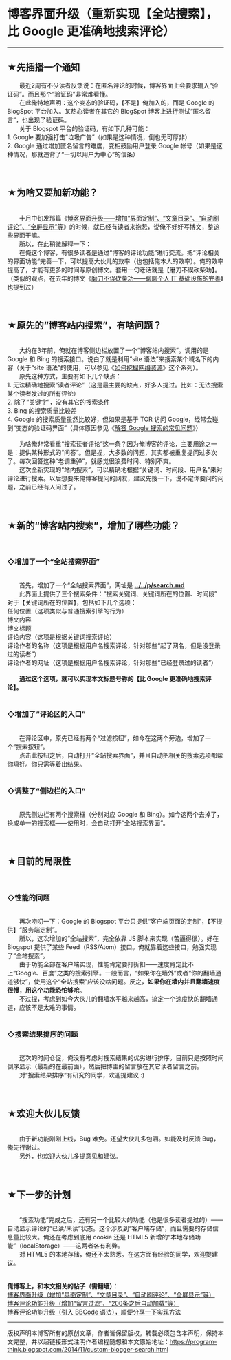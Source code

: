 # 博客界面升级（重新实现【全站搜索】，比 Google 更准确地搜索评论） 

-----

<div class="post-body entry-content">
<h2>★先插播一个通知</h2>　　最近2周有不少读者反馈说：在匿名评论的时候，博客界面上会要求输入“验证码”。而且那个“验证码”非常难看懂。<br/>
　　在此俺特地声明：这个变态的验证码，【不是】俺加入的，而是 Google 的 BlogSpot 平台加入。某热心读者在其它的 BlogSpot 博客上进行测试“匿名留言”，也出现了验证码。<br/>
　　关于 Blogspot 平台的验证码，有如下几种可能：<br/>
1. Google 要加强打击“垃圾广告”（如果是这种情况，倒也无可厚非）<br/>
2. Google 通过增加匿名留言的难度，变相鼓励用户登录 Google 帐号（如果是这种情况，那就违背了“一切以用户为中心”的信条）<br/>
<br/>
<br/>
<h2>★为啥又要加新功能？</h2><br/>
　　十月中旬发那篇《<a href="../../2014/10/custom-blogger-ui.md">博客界面升级——增加“界面定制”、“文章目录”、“自动刷评论”、“全屏显示”等</a>》的时候，就已经有读者来抱怨，说俺不好好写博文，整这些界面干嘛。<br/>
　　所以，在此稍微解释一下：<br/>
　　在俺这个博客，有很多读者是通过“博客的评论功能”进行交流。把“评论相关的界面功能”完善一下，可以提高大伙儿的效率（也包括俺本人的效率）。俺的效率提高了，才能有更多的时间写原创博文。套用一句老话就是【磨刀不误砍柴功】。（类似的观点，在去年的博文《<a href="../../2013/10/personal-it-infrastructure.md">磨刀不误砍柴功——聊聊个人 IT 基础设施的完善</a>》也提到过）<br/>
<a name="more"></a><br/>
<br/>
<h2>★原先的“博客站内搜索”，有啥问题？</h2><br/>
　　大约在3年前，俺就在博客侧边栏放置了一个“博客站内搜索”。调用的是 Google 和 Bing 的搜索接口。说白了就是利用“site 语法”来搜索某个域名下的内容（关于“site 语法”的使用，可以参见《<a href="../../2013/03/internet-resource-discovery-0.md">如何挖掘网络资源</a>》这个系列）。<br/>
　　原先这种方式，主要有如下几个缺点：<br/>
1. 无法精确地搜索“读者评论”（这是最主要的缺点，好多人提过。比如：无法搜索某个读者发过的所有评论）<br/>
2. 除了“关键字”，没有其它的搜索条件<br/>
3. Bing 的搜索质量比较差<br/>
4. Google 的搜索质量虽然比较好，但如果是基于 TOR 访问 Google，经常会碰到“变态的验证码界面”（具体原因参见《<a href="../../2013/03/internet-resource-discovery-3.md">解答 Google 搜索的常见问题</a>》）<br/>
<br/>
　　为啥俺非常看重“搜索读者评论”这一条？因为俺博客的评论，主要用途之一是：提供某种形式的“问答”。但是捏，大多数的问题，其实都被重复提问过多次了。每次回答这种“老调重弹”，就感觉很浪费时间、特别不爽。<br/>
　　这次全新实现的“站内搜索”，可以精确地根据“关键词、时间段、用户名”来对评论进行搜索。以后想要来俺博客提问的网友，建议先搜一下，说不定你要问的问题，之前已经有人问过了。<br/>
<br/>
<br/>
<h2>★新的“博客站内搜索”，增加了哪些功能？</h2><br/>
<h3>◇增加了一个“全站搜索界面”</h3><br/>
　　首先，增加了一个“全站搜索界面”，网址是  <b><a href="../../p/search.md">../../p/search.md</a></b><br/>
　　此界面上提供了三个搜索条件：“搜索关键词、关键词所在的位置、时间段”<br/>
对于【关键词所在的位置】，包括如下几个选项：<br/>
任何位置（这项类似与普通搜索引擎的行为）<br/>
博文内容<br/>
博文标题<br/>
评论内容（这项是根据关键词搜索评论）<br/>
评论作者的名称（这项是根据用户名搜索评论，针对那些“起了网名，但是没登录过的读者”）<br/>
评论作者的网址（这项是根据用户名搜索评论，针对那些“已经登录过的读者”）<br/>
<br/>
　　<b>通过这个选项，就可以实现本文标题号称的【比 Google 更准确地搜索评论】。</b><br/>
<br/>
<h3>◇增加了“评论区的入口”</h3><br/>
　　在评论区中，原先已经有两个“过滤按钮”，如今在这两个旁边，增加了一个“搜索按钮”。<br/>
　　点击此按钮之后，自动打开“全站搜索界面”，并且自动把相关的搜索选项都帮你填好。你只需等着出结果。<br/>
<br/>
<h3>◇调整了“侧边栏的入口”</h3><br/>
　　原先侧边栏有两个搜索框（分别对应 Google 和 Bing）。如今这两个去掉了，换成单一的搜索框——使用时，会自动打开“全站搜索界面”。<br/>
<br/>
<br/>
<h2>★目前的局限性</h2><br/>
<h3>◇性能的问题</h3><br/>
　　再次唠叨一下：Google 的 Blogspot 平台只提供“客户端页面的定制”，【不提供】“服务端定制”。<br/>
　　所以，这次增加的“全站搜索”，完全依靠 JS 脚本来实现（苦逼得很）。好在 Blogspot 提供了某些 Feed（RSS/Atom）接口。俺就靠着这些接口，勉强实现了“全站搜索”。<br/>
　　由于功能全部在客户端实现，性能肯定要打折扣——速度肯定比不上“Google、百度”之类的搜索引擎。一般而言，“如果你在墙外”或者“你的翻墙通道够快”，使用这个“全站搜索”应该没啥问题。反之，<b>如果你在墙内并且翻墙速度很慢，用这个功能恐怕够呛</b>。<br/>
　　不过捏，考虑到如今大伙儿的翻墙水平越来越高，搞定一个速度快的翻墙通道，应该不是太难的事情。<br/>
<br/>
<h3>◇搜索结果排序的问题</h3><br/>
　　这次的时间仓促，俺没有考虑对搜索结果的优劣进行排序。目前只是按照时间倒序显示（最新的在最前面），然后把博主的留言放在其它读者留言之前。<br/>
　　对“搜索结果排序”有研究的同学，欢迎提建议 :)<br/>
<br/>
<br/>
<h2>★欢迎大伙儿反馈</h2><br/>
　　由于新功能刚刚上线，Bug 难免。还望大伙儿多包涵。如能及时反馈 Bug，俺先行谢过。<br/>
　　另外，也欢迎大伙儿多提意见和建议。<br/>
<br/>
<br/>
<h2>★下一步的计划</h2><br/>
　　“搜索功能”完成之后，还有另一个比较大的功能（也是很多读者提过的）——自动显示评论的“已读/未读”状态。这个涉及到“客户端存储”，而且需要的存储信息量比较大。俺还在考虑到底用 cookie 还是 HTML5 新增的“本地存储功能”（localStorage）——这两者各有利弊。<br/>
　　对 HTML5 的本地存储，俺还不太熟悉。在这方面有经验的同学，欢迎提建议。<br/>
<br/>
<br/>
<b>俺博客上，和本文相关的帖子（需翻墙）</b>：<br/>
<a href="../../2014/10/custom-blogger-ui.md">博客界面升级（增加“界面定制”、“文章目录”、“自动刷评论”、“全屏显示”等）</a><br/>
<a href="../../2014/09/custom-blogger-comment.md">博客评论功能升级（增加“留言过滤”、“200条之后自动加载”等）</a><br/>
<a href="../../2012/09/custom-blogger-comment.md">博客评论功能升级（引入 BBCode 语法），顺便分享一下实现方法</a>
</div>


------------------------------------------------

版权声明本博客所有的原创文章，作者皆保留版权。转载必须包含本声明，保持本文完整，并以超链接形式注明作者编程随想和本文原始地址：https://program-think.blogspot.com/2014/11/custom-blogger-search.html
